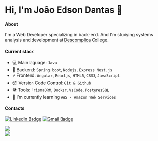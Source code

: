 # Hi, I'm João Edson Dantas 👋

#### About 

I'm a Web Developer specializing in back-end. And I'm studying systems analysis and development at [Descomplica](https://descomplica.com.br/faculdade/) College. 

#### Current stack

- 💻 Main laguage: `Java`
- 📡 Backend: `Spring boot`, `Nodejs`, `Express`, `Nest.js`
- ⚡ Frontend: `Angular`, `Reactjs`, `HTML5`, `CSS3`, `JavaScript`
- 📦 Version Code Control: `Git & Github`
- 🛠️ Tools: `PrismaORM`, `Docker`, `VsCode`, `PostgresSQL`
- 🌱 I’m currently learning `AWS - Amazon Web Services`



 #### Contacts
[![Linkedin Badge](https://img.shields.io/badge/-LinkedIn-6633cc?style=flat-square&logo=Linkedin&logoColor=white&link=https://www.linkedin.com/in/joaoedson-dantas/)](https://www.linkedin.com/in/joaoedson-dantas/)
[![Gmail Badge](https://img.shields.io/badge/-joaoedson.dev@gmail.com-6633cc?style=flat-square&logo=Gmail&logoColor=white&link=mailto:joaoedson.dev@outlook.com)](mailto:joaoedson.dev@outlook.com) 
<br>


![](https://github-readme-streak-stats.herokuapp.com/?user=joaoedson-dantas&theme=dark&hide_border=false)<br/>
![](https://github-readme-stats.vercel.app/api/top-langs/?username=joaoedson-dantas&theme=dark&hide_border=false&include_all_commits=false&count_private=false&layout=compact)


<!-- Proudly created with GPRM ( https://gprm.itsvg.in ) -->
